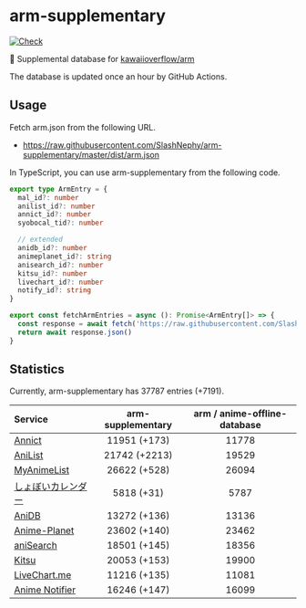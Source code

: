 # arm-supplementary

[![Check](https://github.com/SlashNephy/arm-supplementary/actions/workflows/check-node.yml/badge.svg)](https://github.com/SlashNephy/arm-supplementary/actions/workflows/check-node.yml)

💊 Supplemental database for [kawaiioverflow/arm](https://github.com/kawaiioverflow/arm)

The database is updated once an hour by GitHub Actions.

## Usage

Fetch arm.json from the following URL.

- https://raw.githubusercontent.com/SlashNephy/arm-supplementary/master/dist/arm.json

In TypeScript, you can use arm-supplementary from the following code.

```TypeScript
export type ArmEntry = {
  mal_id?: number
  anilist_id?: number
  annict_id?: number
  syobocal_tid?: number

  // extended
  anidb_id?: number
  animeplanet_id?: string
  anisearch_id?: number
  kitsu_id?: number
  livechart_id?: number
  notify_id?: string
}

export const fetchArmEntries = async (): Promise<ArmEntry[]> => {
  const response = await fetch('https://raw.githubusercontent.com/SlashNephy/arm-supplementary/master/dist/arm.json')
  return await response.json()
}
```

## Statistics

Currently, arm-supplementary has 37787 entries (+7191).

| Service                                     | arm-supplementary | arm / anime-offline-database |
| :------------------------------------------ | :---------------: | :--------------------------: |
| [Annict](https://annict.com)                |   11951 (+173)    |            11778             |
| [AniList](https://anilist.co)               |   21742 (+2213)   |            19529             |
| [MyAnimeList](https://myanimelist.net)      |   26622 (+528)    |            26094             |
| [しょぼいカレンダー](https://cal.syoboi.jp) |    5818 (+31)     |             5787             |
| [AniDB](https://anidb.net)                  |   13272 (+136)    |            13136             |
| [Anime-Planet](https://anime-planet.com)    |   23602 (+140)    |            23462             |
| [aniSearch](https://anisearch.com)          |   18501 (+145)    |            18356             |
| [Kitsu](https://kitsu.io)                   |   20053 (+153)    |            19900             |
| [LiveChart.me](https://livechart.me)        |   11216 (+135)    |            11081             |
| [Anime Notifier](https://notify.moe)        |   16246 (+147)    |            16099             |
